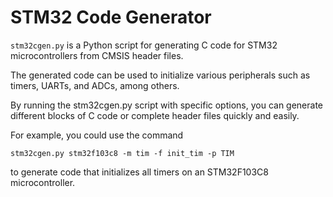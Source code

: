 # STM32 Code Generator

`stm32cgen.py` is a Python script for generating C code for STM32 microcontrollers from CMSIS header files.

The generated code can be used to initialize various peripherals such as timers, UARTs, and ADCs, among others. 

By running the stm32cgen.py script with specific options, you can generate different blocks of C code or complete header files quickly and easily. 

For example, you could use the command 

`stm32cgen.py stm32f103c8 -m tim -f init_tim -p TIM`

to generate code that initializes all timers on an STM32F103C8 microcontroller.
